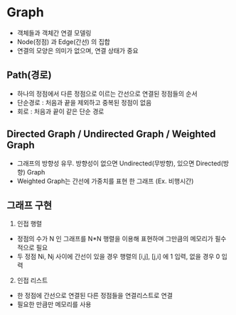 # Graph
- 객체들과 객체간 연결 모델링
- Node(정점) 과 Edge(간선) 의 집합
- 연결의 모양은 의미가 없으며, 연결 상태가 중요

## Path(경로)
- 하나의 정점에서 다른 정점으로 이르는 간선으로 연결된 정점들의 순서
- 단순경로 : 처음과 끝을 제외하고 중복된 정점이 없음
- 회로 : 처음과 끝이 같은 단순 경로

## Directed Graph / Undirected Graph / Weighted Graph
- 그래프의 방향성 유무. 방향성이 없으면 Undirected(무방향), 있으면 Directed(방향) Graph
- Weighted Graph는 간선에 가중치를 표현 한 그래프 (Ex. 비행시간)

## 그래프 구현
1. 인접 행렬
- 정점의 수가 N 인 그래프를 N*N 행렬을 이용해 표현하며 그만큼의 메모리가 필수적으로 필요
- 두 정점 Ni, Nj 사이에 간선이 있을 경우 행렬의 [i,j], [j,i] 에 1 입력, 없을 경우 0 입력

2. 인접 리스트
- 한 정점에 간선으로 연결된 다른 정점들을 연결리스트로 연결
- 필요한 만큼만 메모리를 사용